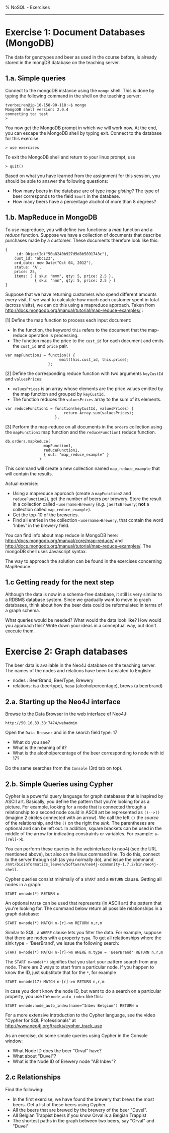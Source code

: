 % NoSQL - Exercises

- - -

# Exercise 1: Document Databases (MongoDB)

The data for genotypes and beer as used in the course before, is already stored in the mongDB database on the teaching server.


## 1.a. Simple queries

Connect to the mongoDB instance using the `mongo` shell. This is done by typing the following command in the shell on the teaching server:

    tverbeiren@ip-10-158-90-118:~$ mongo
    MongoDB shell version: 2.0.4
    connecting to: test
    > 

You now get the MongoDB prompt in which we will work now. At the end, you can escape the MongoDB shell by typing exit. Connect to the database for this exercise:

    > use exercises

To exit the MongoDB shell and return to your linux prompt, use

    > quit()

Based on what you have learned from the assignment for this session, you should be able to answer the following questions:

* How many beers in the database are of type _hoge gisting_? The type of beer corresponds to the field `Soort` in the database.
* How many beers have a percentage alcohol of more than 8 degrees?

## 1.b. MapReduce in MongoDB

To use mapreduce, you will define two functions: a *map* function and a *reduce* function. Suppose we have a collection of documents that describe purchases made by a customer. These documents therefore look like this:

    {
        _id: ObjectId("50a8240b927d5d8b5891743c"),
        cust_id: "abc123",
        ord_date: new Date("Oct 04, 2012"),
        status: 'A',
        price: 25,
        items: [ { sku: "mmm", qty: 5, price: 2.5 },
                 { sku: "nnn", qty: 5, price: 2.5 } ]
    }

Suppose that we have returning customers who spend different amounts every visit. If we want to calculate how much each customer spent in total (across visits), we can do this using a mapreduce approach. Taken from http://docs.mongodb.org/manual/tutorial/map-reduce-examples/ :

[1] Define the map function to process each input document:

* In the function, the keyword `this` refers to the document that the map-reduce operation is processing.
* The function maps the price to the `cust_id` for each document and emits the `cust_id` and `price` pair.
```
var mapFunction1 = function() {
                        emit(this.cust_id, this.price);
                   };
```
[2] Define the corresponding reduce function with two arguments `keyCustId` and `valuesPrices`:

* `valuesPrices` is an array whose elements are the price values emitted by the map function and grouped by `keyCustId`.
* The function reduces the `valuesPrices` array to the sum of its elements.
```
var reduceFunction1 = function(keyCustId, valuesPrices) {
                          return Array.sum(valuesPrices);
                      };
```
[3] Perform the map-reduce on all documents in the `orders` collection using the `mapFunction1` map function and the `reduceFunction1` reduce function.
```
db.orders.mapReduce(
                 mapFunction1,
                 reduceFunction1,
                 { out: "map_reduce_example" }
               )
```
This command will create a new collection named `map_reduce_example` that will contain the results.

Actual exercise:

* Using a mapreduce approach (create a `mapFunction2` and `reduceFunction2`), get the number of beers per brewery. Store the result in a collection called `<username>Brewery` (*e.g.* `jaertsBrewery`; **not** a collection called `map_reduce_example`).
* Get the top-10 of the breweries.
* Find all entries in the collection `<username>Brewery`, that contain the word 'Inbev' in the brewery field.

You can find info about map reduce in MongoDB here: <http://docs.mongodb.org/manual/core/map-reduce/> and <http://docs.mongodb.org/manual/tutorial/map-reduce-examples/>. The mongoDB shell uses Javascript syntax. 

The way to approach the solution can be found in the exercises concerning MapReduce.


## 1.c Getting ready for the next step

Although the data is now in a schema-free database, it still is very similar to a RDBMS database system. Since we gradually want to move to graph databases, think about how the beer data could be reformulated in terms of a graph schema.

What queries would be needed? What would the data look like? How would you approach this? Write down your ideas in a conceptual way, but don't execute them.


# Exercise 2: Graph databases

The beer data is available in the Neo4J database on the teaching server. The names of the nodes and relations have been translated to English:

* nodes : BeerBrand, BeerType, Brewery
* relations: isa (beertype), hasa (alcoholpercentage), brews (a beerbrand)


## 2.a. Starting up the Neo4J interface

Browse to the Data Browser in the web interface of Neo4J:

    http://50.16.33.38:7474/webadmin

Open the `Data Browser` and in the search field type: 17

* What do you see?
* What is the meaning of it?
* What is the alcoholpercentage of the beer corresponding to node with id 17?

Do the same searches from the `Console` (3rd tab on top).

## 2.b. Simple Queries using Cypher

Cypher is a powerful query language for graph databases that is inspired by ASCII art. Basically, you define the pattern that you're looking for as a picture. For example, looking for a node that is connected through a relationship to a second node could in ASCII art be represented as `()-->()` (imagine 2 circles connected with an arrow). We call the left `()` the *source* of the relationship, and the `()` on the right the *sink*. The parentheses are optional and can be left out. In addition, square brackets can be used in the middle of the arrow for indicating constraints or variables. For example: `a-[rel]->b`.

You can perform these queries in the webinterface to neo4j (see the URL mentioned above), but also on the linux command line. To do this, connect to the server through ssh (as you normally do), and issue the command `/mnt/bioinformatics_leuven/Software/neo4j-community-1.7.2/bin/neo4j-shell`.

Cypher queries consist minimally of a `START` and a `RETURN` clause. Getting all nodes in a graph:
```
START n=node(*) RETURN n
```
An optional `MATCH` can be used that represents (in ASCII art) the pattern that you're looking for. The command below return all possible relationships in a graph database:
```
START n=node(*) MATCH n-[r]->m RETURN n,r,m
```
Similar to SQL, a `WHERE` clause lets you filter the data. For example, suppose that there are nodes with a property `type`. To get all relationships where the sink type = 'BeerBrand', we issue the following search:
```
START n=node(*) MATCH n-[r]->m WHERE m.type = 'BeerBrand' RETURN n,r,m
```

The `START n=node(*)` signifies that you start your pattern search from any node. There are 2 ways to start from a particular node. If you happen to know the ID, just substitute that for the `*`, for example
```
START n=node(17) MATCH n-[r]->m RETURN n,r,m
```
In case you don't know the node ID, but want to do a search on a particular property, you use the `node_auto_index` like this:
```
START n=node:node_auto_index(name="Inbev Belgium") RETURN n
```

For a more extensive introduction to the Cypher language, see the video "Cypher for SQL Professionals" at http://www.neo4j.org/tracks/cypher_track_use

As an exercise, do some simple queries using Cypher in the Console window:

* What Node ID does the beer "Orval" have?
* What about "Duvel"?
* What is the Node ID of Brewery node "AB Inbev"?


## 2.c Relationships

Find the following:

* In the first exercise, we have found the brewery that brews the most beers. Get a list of these beers using Cypher.
* All the beers that are brewed by the brewery of the beer "Duvel".
* All Belgian Trappist beers if you know Orval is a Belgian Trappist
* The shortest paths in the graph between two beers, say "Orval" and "Duvel"

